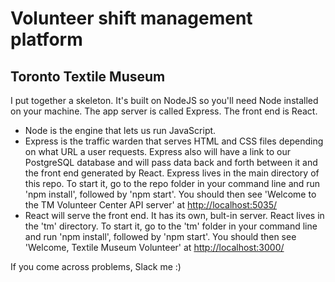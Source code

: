 # Volunteer shift management platform
## Toronto Textile Museum

I put together a skeleton. It's built on NodeJS so you'll need Node installed on your machine. The app server is called Express. The front end is React.

- Node is the engine that lets us run JavaScript.
- Express is the traffic warden that serves HTML and CSS files depending on what URL a user requests. Express also will have a link to our PostgreSQL database and will pass data back and forth between it and the front end generated by React. Express lives in the main directory of this repo. To start it, go to the repo folder in your command line and run 'npm install', followed by 'npm start'. You should then see 'Welcome to the TM Volunteer Center API server' at [http://localhost:5035/](http://localhost:5035/)
- React will serve the front end. It has its own, bult-in server. React lives in the 'tm' directory. To start it, go to the 'tm' folder in your command line and run 'npm install', followed by 'npm start'. You should then see 'Welcome, Textile Museum Volunteer' at [http://localhost:3000/](http://localhost:3000/)

If you come across problems, Slack me :)